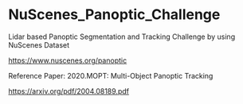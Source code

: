 # NuScenes_Panoptic_Challenge
Lidar based Panoptic Segmentation and Tracking Challenge by using NuScenes Dataset

https://www.nuscenes.org/panoptic

Reference Paper: 2020.MOPT: Multi-Object Panoptic Tracking

https://arxiv.org/pdf/2004.08189.pdf
